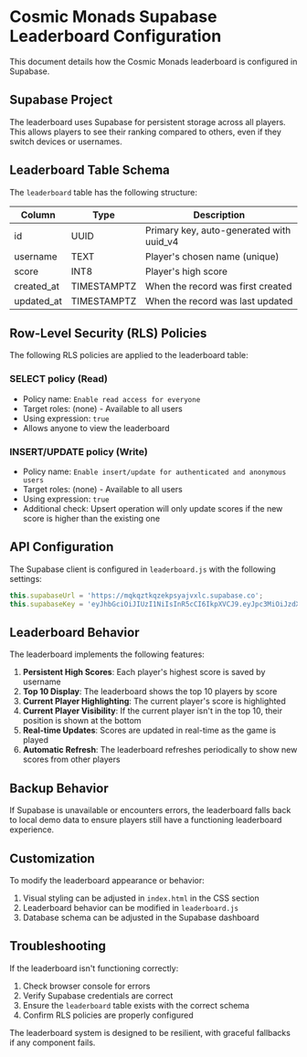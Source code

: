 # Cosmic Monads Supabase Leaderboard Configuration

This document details how the Cosmic Monads leaderboard is configured in Supabase.

## Supabase Project

The leaderboard uses Supabase for persistent storage across all players. This allows players to see their ranking compared to others, even if they switch devices or usernames.

## Leaderboard Table Schema

The `leaderboard` table has the following structure:

| Column       | Type           | Description                              |
|--------------|----------------|------------------------------------------|
| id           | UUID           | Primary key, auto-generated with uuid_v4 |
| username     | TEXT           | Player's chosen name (unique)            |
| score        | INT8           | Player's high score                      |
| created_at   | TIMESTAMPTZ    | When the record was first created        |
| updated_at   | TIMESTAMPTZ    | When the record was last updated         |

## Row-Level Security (RLS) Policies

The following RLS policies are applied to the leaderboard table:

### SELECT policy (Read)
- Policy name: `Enable read access for everyone`
- Target roles: (none) - Available to all users
- Using expression: `true`
- Allows anyone to view the leaderboard

### INSERT/UPDATE policy (Write)
- Policy name: `Enable insert/update for authenticated and anonymous users`
- Target roles: (none) - Available to all users
- Using expression: `true`
- Additional check: Upsert operation will only update scores if the new score is higher than the existing one

## API Configuration

The Supabase client is configured in `leaderboard.js` with the following settings:

```javascript
this.supabaseUrl = 'https://mqkqztkqzekpsyajvxlc.supabase.co';
this.supabaseKey = 'eyJhbGciOiJIUzI1NiIsInR5cCI6IkpXVCJ9.eyJpc3MiOiJzdXBhYmFzZSIsInJlZiI6Im1xa3F6dGtxemVrcHN5YWp2eGxjIiwicm9sZSI6ImFub24iLCJpYXQiOjE2OTk5NzkyMzcsImV4cCI6MjAxNTU1NTIzN30.FpQfE3XmC0MJnshekrSBz2Y2Z5l_ZyRIFKXhm0HtD-8';
```

## Leaderboard Behavior

The leaderboard implements the following features:

1. **Persistent High Scores**: Each player's highest score is saved by username
2. **Top 10 Display**: The leaderboard shows the top 10 players by score
3. **Current Player Highlighting**: The current player's score is highlighted
4. **Current Player Visibility**: If the current player isn't in the top 10, their position is shown at the bottom
5. **Real-time Updates**: Scores are updated in real-time as the game is played
6. **Automatic Refresh**: The leaderboard refreshes periodically to show new scores from other players

## Backup Behavior

If Supabase is unavailable or encounters errors, the leaderboard falls back to local demo data to ensure players still have a functioning leaderboard experience.

## Customization

To modify the leaderboard appearance or behavior:

1. Visual styling can be adjusted in `index.html` in the CSS section
2. Leaderboard behavior can be modified in `leaderboard.js`
3. Database schema can be adjusted in the Supabase dashboard

## Troubleshooting

If the leaderboard isn't functioning correctly:

1. Check browser console for errors
2. Verify Supabase credentials are correct
3. Ensure the `leaderboard` table exists with the correct schema
4. Confirm RLS policies are properly configured

The leaderboard system is designed to be resilient, with graceful fallbacks if any component fails. 